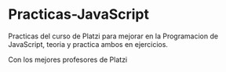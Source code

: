 # Practicas-JavaScript
Practicas del curso de Platzi para mejorar en la Programacion de JavaScript, teoria y practica ambos en ejercicios.

Con los mejores profesores de Platzi
